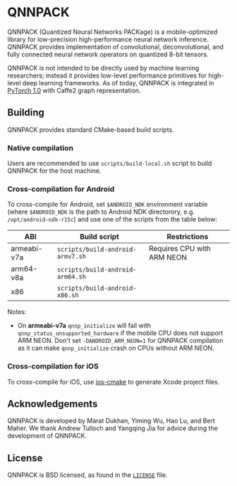 # QNNPACK
QNNPACK (Quantized Neural Networks PACKage) is a mobile-optimized library for low-precision high-performance neural network inference. QNNPACK provides implementation of convolutional, deconvolutional, and fully connected neural network operators on quantized 8-bit tensors.

QNNPACK is not intended to be directly used by machine learning researchers; instead it provides low-level performance primitives for high-level deep learning frameworks. As of today, QNNPACK is integrated in [PyTorch 1.0](https://github.com/pytorch/pytorch) with Caffe2 graph representation.

## Building

QNNPACK provides standard CMake-based build scripts.

### Native compilation

Users are recommended to use `scripts/build-local.sh` script to build QNNPACK for the host machine. 

### Cross-compilation for Android

To cross-compile for Android, set `$ANDROID_NDK` environment variable (where `$ANDROID_NDK` is the path to Android NDK directorory, e.g. `/opt/android-ndk-r15c`) and use one of the scripts from the table below:

| ABI         | Build script                     | Restrictions               |
| ----------- | ---------------------------------| -------------------------- |
| armeabi-v7a | `scripts/build-android-armv7.sh` | Requires CPU with ARM NEON |
| arm64-v8a   | `scripts/build-android-arm64.sh` |                            |
| x86         | `scripts/build-android-x86.sh`   |                            |

Notes:
- On **armeabi-v7a** `qnnp_initialize` will fail with `qnnp_status_unsupported_hardware` if the mobile CPU does not support ARM NEON. Don't set `-DANDROID_ARM_NEON=1` for QNNPACK compilation as it can make `qnnp_initialize` crash on CPUs without ARM NEON.

### Cross-compilation for iOS

To cross-compile for iOS, use [ios-cmake](https://github.com/leetal/ios-cmake) to generate Xcode project files.

## Acknowledgements

QNNPACK is developed by Marat Dukhan, Yiming Wu, Hao Lu, and Bert Maher. We thank Andrew Tulloch and Yangqing Jia for advice during the development of QNNPACK.

## License

QNNPACK is BSD licensed, as found in the [`LICENSE`](LICENSE) file.
